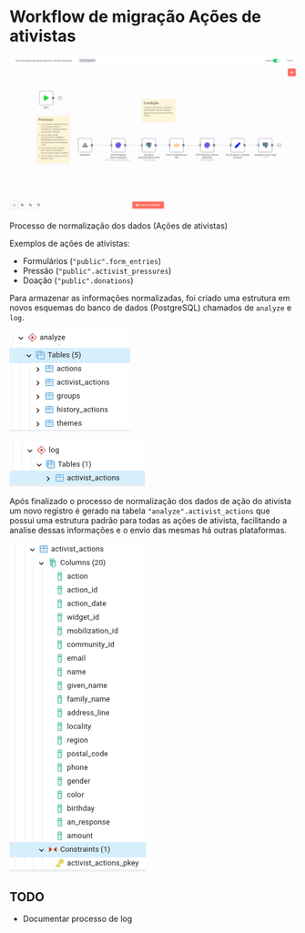 # Workflow de migração Ações de ativistas

![Workflow de migração Action Network no N8N](n8n_workflow_normalize_an.png)

Processo de normalização dos dados (Ações de ativistas)

Exemplos de ações de ativistas:

- Formulários (`"public".form_entries`)
- Pressão (`"public".activist_pressures`)
- Doação (`"public".donations`)

Para armazenar as informações normalizadas, foi criado uma estrutura em novos esquemas do banco de dados (PostgreSQL) chamados de `analyze` e `log`.

![Analyze schema da base de normalização](analyze_schema.png)

![Log schema da base de normalização](log_schema.png)

Após finalizado o processo de normalização dos dados de ação do ativista um novo registro é gerado na tabela `"analyze".activist_actions` que possui uma estrutura padrão para todas as ações de ativista, facilitando a analise dessas informações e o envio das mesmas há outras plataformas.

![Tabela activist actions](public_activist_actions_table.png)

## TODO

- Documentar processo de log